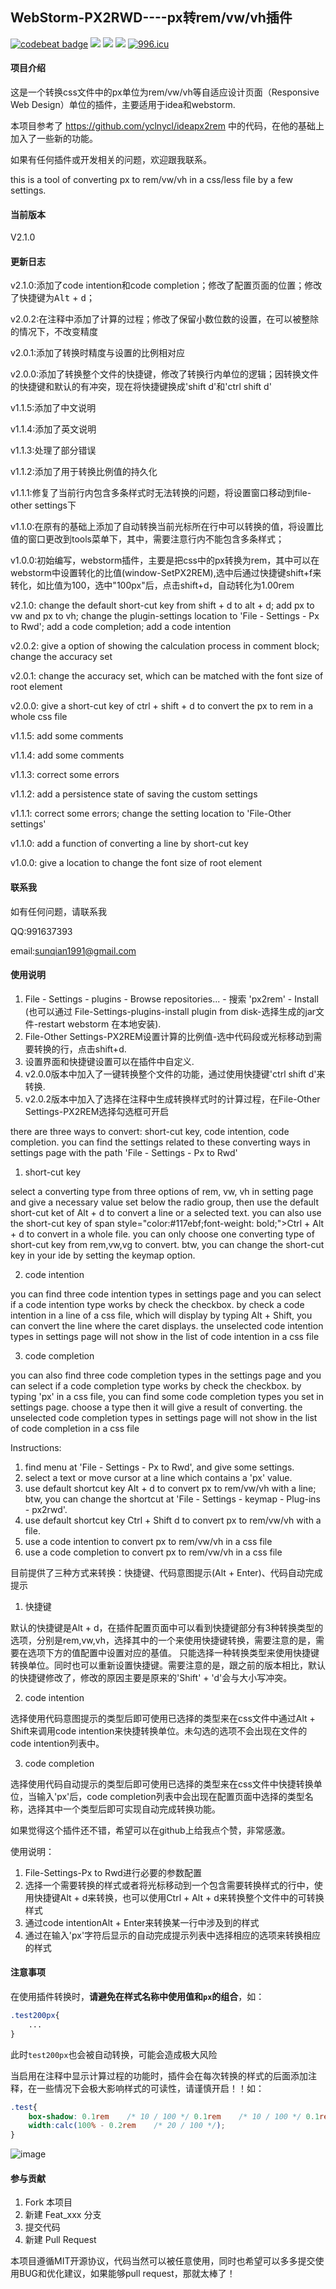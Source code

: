 ## WebStorm-PX2RWD----px转rem/vw/vh插件

[![codebeat badge](https://codebeat.co/badges/290c72c6-f4e8-4f45-81e0-b98c612805b6)](https://codebeat.co/projects/github-com-sunqian1991-webstorm-px2rem-master)
[![](https://img.shields.io/badge/license-MIT-000000.svg)](https://github.com/sunqian1991/WebStorm-PX2REM/blob/master/LICENSE)
[![](https://img.shields.io/jetbrains/plugin/v/11187.svg)](https://plugins.jetbrains.com/plugin/11187-px2rem)
[![](https://img.shields.io/jetbrains/plugin/d/11187.svg)](https://plugins.jetbrains.com/plugin/11187-px2rem)
[![996.icu](https://img.shields.io/badge/link-996.icu-red.svg)](https://996.icu)

#### 项目介绍

这是一个转换css文件中的px单位为rem/vw/vh等自适应设计页面（Responsive Web Design）单位的插件，主要适用于idea和webstorm. 

本项目参考了 https://github.com/yclnycl/ideapx2rem 中的代码，在他的基础上加入了一些新的功能。

如果有任何插件或开发相关的问题，欢迎跟我联系。

this is a tool of converting px to rem/vw/vh in a css/less file by a few settings.

#### 当前版本

V2.1.0

#### 更新日志

v2.1.0:添加了code intention和code completion；修改了配置页面的位置；修改了快捷键为<kbd>Alt</kbd> + <kbd>d</kbd>；

v2.0.2:在注释中添加了计算的过程；修改了保留小数位数的设置，在可以被整除的情况下，不改变精度

v2.0.1:添加了转换时精度与设置的比例相对应

v2.0.0:添加了转换整个文件的快捷键，修改了转换行内单位的逻辑；因转换文件的快捷键和默认的有冲突，现在将快捷键换成'shift d'和'ctrl shift d'

v1.1.5:添加了中文说明

v1.1.4:添加了英文说明

v1.1.3:处理了部分错误

v1.1.2:添加了用于转换比例值的持久化 

v1.1.1:修复了当前行内包含多条样式时无法转换的问题，将设置窗口移动到file-other settings下

v1.1.0:在原有的基础上添加了自动转换当前光标所在行中可以转换的值，将设置比值的窗口更改到tools菜单下，其中，需要注意行内不能包含多条样式；

v1.0.0:初始编写，webstorm插件，主要是把css中的px转换为rem，其中可以在webstorm中设置转化的比值(window-SetPX2REM),选中后通过快捷键shift+f来转化，如比值为100，选中"100px"后，点击shift+d，自动转化为1.00rem


v2.1.0: change the default short-cut key from shift + d to alt + d; add px to vw and px to vh; change the plugin-settings location to 'File - Settings - Px to Rwd'; add a code completion; add a code intention

v2.0.2: give a option of showing the calculation process in comment block; change the accuracy set

v2.0.1: change the accuracy set, which can be matched with the font size of root element

v2.0.0: give a short-cut key of ctrl + shift + d to convert the px to rem in a whole css file

v1.1.5: add some comments

v1.1.4: add some comments

v1.1.3: correct some errors

v1.1.2: add a persistence state of saving the custom settings

v1.1.1: correct some errors; change the setting location to 'File-Other settings'

v1.1.0: add a function of converting a line by short-cut key

v1.0.0: give a location to change the font size of root element


#### 联系我

如有任何问题，请联系我

QQ:991637393

email:sunqian1991@gmail.com


#### 使用说明

1. File - Settings - plugins - Browse repositories... - 搜索 'px2rem' - Install (也可以通过 File-Settings-plugins-install plugin from disk-选择生成的jar文件-restart webstorm 在本地安装).
2. File-Other Settings-PX2REM设置计算的比例值-选中代码段或光标移动到需要转换的行，点击shift+d.
3. 设置界面和快捷键设置可以在插件中自定义.
4. v2.0.0版本中加入了一键转换整个文件的功能，通过使用快捷键'ctrl shift d'来转换.
5. v2.0.2版本中加入了选择在注释中生成转换样式时的计算过程，在File-Other Settings-PX2REM选择勾选框可开启

there are three ways to convert: short-cut key, code intention, code completion. you can find the settings related to these converting ways in settings page with the path 'File - Settings - Px to Rwd'
 
1. short-cut key
 
select a converting type from three options of rem, vw, vh in setting page and give a necessary value set below the radio group, then use the default short-cut ket of Alt + d to convert a line or a selected text. you can also use the short-cut key of span style="color:#117ebf;font-weight: bold;">Ctrl + Alt + d to convert in a whole file.
you can only choose one converting type of short-cut key from rem,vw,vg to convert.
btw, you can change the short-cut key in your ide by setting the keymap option.
 
2. code intention
 
you can find three code intention types in settings page and you can select if a code intention type works by check the checkbox.
by check a code intention in a line of a css file, which will display by typing Alt + Shift, you can convert the line where the caret displays.
the unselected code intention types in settings page will not show in the list of code intention in a css file
 
3. code completion
 
you can also find three code completion types in the settings page and you can select if a code completion type works by check the checkbox.
by typing 'px' in a css file, you can find some code completion types you set in settings page. choose a type then it will give a result of converting.
the unselected code completion types in settings page will not show in the list of code completion in a css file
 
Instructions:
1. find menu at 'File - Settings - Px to Rwd', and give some settings.
2. select a text or move cursor at a line which contains a 'px' value.
3. use default shortcut key Alt + d to convert px to rem/vw/vh with a line; btw, you can change the shortcut at 'File - Settings - keymap - Plug-ins - px2rwd'.
4. use default shortcut key Ctrl + Shift d to convert px to rem/vw/vh with a file.
5. use a code intention to convert px to rem/vw/vh in a css file
5. use a code completion to convert px to rem/vw/vh in a css file

目前提供了三种方式来转换：快捷键、代码意图提示(Alt + Enter)、代码自动完成提示
 
1. 快捷键
 
默认的快捷键是Alt + d，在插件配置页面中可以看到快捷键部分有3种转换类型的选项，分别是rem,vw,vh，选择其中的一个来使用快捷键转换，需要注意的是，需要在选项下方的值配置中设置对应的基值。
只能选择一种转换类型来使用快捷键转换单位。同时也可以重新设置快捷键。需要注意的是，跟之前的版本相比，默认的快捷键修改了，修改的原因主要是原来的'Shift' + 'd'会与大小写冲突。
 
2. code intention
 
选择使用代码意图提示的类型后即可使用已选择的类型来在css文件中通过Alt + Shift来调用code intention来快捷转换单位。未勾选的选项不会出现在文件的code intention列表中。
 
3. code completion
 
选择使用代码自动提示的类型后即可使用已选择的类型来在css文件中快捷转换单位，当输入'px'后，code completion列表中会出现在配置页面中选择的类型名称，选择其中一个类型后即可实现自动完成转换功能。
 
如果觉得这个插件还不错，希望可以在github上给我点个赞，非常感激。
 
使用说明：
1. File-Settings-Px to Rwd进行必要的参数配置
2. 选择一个需要转换的样式或者将光标移动到一个包含需要转换样式的行中，使用快捷键Alt + d来转换，也可以使用Ctrl + Alt + d来转换整个文件中的可转换样式
3. 通过code intentionAlt + Enter来转换某一行中涉及到的样式
4. 通过在输入'px'字符后显示的自动完成提示列表中选择相应的选项来转换相应的样式


#### 注意事项
在使用插件转换时，**请避免在样式名称中使用值和`px`的组合**，如：
```css
.test200px{
    ...
}
```
此时`test200px`也会被自动转换，可能会造成极大风险

当启用在注释中显示计算过程的功能时，插件会在每次转换的样式的后面添加注释，在一些情况下会极大影响样式的可读性，请谨慎开启！！如：
```css
.test{
    box-shadow: 0.1rem    /* 10 / 100 */ 0.1rem    /* 10 / 100 */ 0.1rem    /* 10 / 100 */ #000;
    width:calc(100% - 0.2rem    /* 20 / 100 */);
}
```

![image][opt_gif]

#### 参与贡献

1. Fork 本项目
2. 新建 Feat_xxx 分支
3. 提交代码
4. 新建 Pull Request

本项目遵循MIT开源协议，代码当然可以被任意使用，同时也希望可以多多提交使用BUG和优化建议，如果能够pull request，那就太棒了！



[opt_gif]:https://github.com/sunqian1991/WebStorm-PX2REM/raw/dev/resources/option.gif
